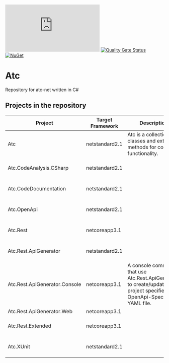 ![build status](https://dev.azure.com/atc-net/ATC.NET/_apis/build/status/atc-net.atc) 
[![Quality Gate Status](https://sonarcloud.io/api/project_badges/measure?project=atc-net_atc&metric=alert_status)](https://sonarcloud.io/dashboard?id=atc-net_atc)
[![NuGet](https://img.shields.io/nuget/v/atc.svg?style=flat-square)](https://www.nuget.org/profiles/atc-net)

# Atc
Repository for atc-net written in C#


## Projects in the repository

|Project|Target Framework|Description|Docs|
|---|---|---|---|
|Atc|netstandard2.1|Atc is a collection of classes and extension methods for common functionality.|[References](docs/CodeDoc/Atc/Index.md)<br/>[References extended](docs/CodeDoc/Atc/IndexExtended.md)|
|Atc.CodeAnalysis.CSharp|netstandard2.1||[References](docs/CodeDoc/Atc.CodeAnalysis.CSharp/Index.md)<br/>[References extended](docs/CodeDoc/Atc.CodeAnalysis.CSharp/IndexExtended.md)|
|Atc.CodeDocumentation|netstandard2.1||[References](docs/CodeDoc/Atc.CodeDocumentation/Index.md)<br/>[References extended](docs/CodeDoc/Atc.CodeDocumentation/IndexExtended.md)|
|Atc.OpenApi|netstandard2.1||[References](docs/CodeDoc/Atc.OpenApi/Index.md)<br/>[References extended](docs/CodeDoc/Atc.OpenApi/IndexExtended.md)|
|Atc.Rest|netcoreapp3.1||[References](docs/CodeDoc/Atc.Rest/Index.md)<br/>[References extended](docs/CodeDoc/Atc.Rest/IndexExtended.md)|
|Atc.Rest.ApiGenerator|netstandard2.1||[References](docs/CodeDoc/Atc.Rest.ApiGenerator/Index.md)<br/>[References extended](docs/CodeDoc/Atc.Rest.ApiGenerator/IndexExtended.md)|
|Atc.Rest.ApiGenerator.Console|netcoreapp3.1|A console command that use Atc.Rest.ApiGenerator to create/update a project specified by a OpenApi-Spec-YAML file.||
|Atc.Rest.ApiGenerator.Web|netcoreapp3.1|||
|Atc.Rest.Extended|netcoreapp3.1||[References](docs/CodeDoc/Atc.Rest.Extended/Index.md)<br/>[References extended](docs/CodeDoc/Atc.Rest.Extended/IndexExtended.md)|
|Atc.XUnit|netstandard2.1||[References](docs/CodeDoc/Atc.XUnit/Index.md)<br/>[References extended](docs/CodeDoc/Atc.XUnit/IndexExtended.md)|
